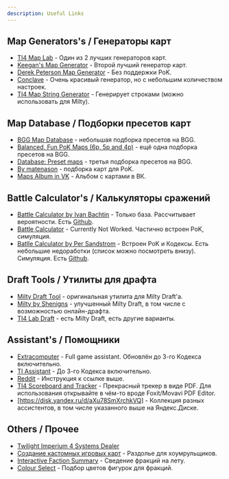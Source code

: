 ```yaml
---
description: Useful Links
---
```


## Map Generators's / Генераторы карт

* [TI4 Map Lab](https://joepinion.github.io/ti4-map-lab/) - Один из 2 лучших генераторов карт.
* [Keegan's Map Generator](https://keeganw.github.io/ti4/) - Второй лучший генератор карт.
* [Derek Peterson Map Generator](https://ti4-map-generator.derekpeterson.ca/) - Без поддержки PoK.
* [Conclave](https://conclave.mistake-not.net/) - Очень красивый генератор, но с небольшим количеством настроек.
* [TI4 Map String Generator](https://migpalser.github.io/TI4MapStringGenerator/) - Генерирует строками (можно использовать для Milty).

## Map Database / Подборки пресетов карт

* [BGG Map Database](https://boardgamegeek.com/thread/2609062/bgg-map-database) - небольшая подборка пресетов на BGG.
* [Balanced, Fun PoK Maps (6p, 5p and 4p)](https://boardgamegeek.com/thread/2780413/balanced-fun-pok-maps-6p-5p-and-4p) - ещё одна подборка пресетов на BGG.
* [Database: Preset maps](https://boardgamegeek.com/thread/2688681/article/38044265) - третья подборка пресетов на BGG.
* [By matenason](https://imgur.com/user/matenason/posts) - подборка карт для PoK.
* [Maps Album in VK](https://vk.com/album-94376267_283780053) - Альбом с картами в ВК.

## Battle Calculator's / Калькуляторы сражений

* [Battle Calculator by Ivan Bachtin](http://alphamou.se/ti4calc/) - Только база. Рассчитывает вероятности. Есть [Github](https://github.com/alpha-mouse/ti4calc).
* [Battle Calculator](https://ti4odds.herokuapp.com/) - Currently Not Worked. Частично встроен PoK, симуляция.
* [Batlle Calculator by Per Sandstrom](https://ti4battle.com/) - Встроен PoK и Кодексы. Есть небольшие недоработки (список можно посмотреть внизу). Симуляция. Есть [Github](https://github.com/pgsandstrom/ti4calc).

## Draft Tools / Утилиты для драфта

* [Milty Draft Tool](https://miltydraft.com/) - оригинальная утилита для Milty Draft'а.
* [Milty by Shenigns](https://milty.shenanigans.be/) - улучшенный Milty Draft, в том числе с возможностью онлайн-драфта.
* [TI4 Lab Draft](https://ti4-lab.fly.dev/) - есть Milty Draft, есть другие варианты.

## Assistant's / Помощники

* [Extracomputer](http://extraboard.net/extracomputer) - Full game assistant. Обновлён до 3-го Кодекса включительно.
* [TI Assistant](https://ti-assistant.com) - До 3-го Кодекса включительно.
* [Reddit](https://www.reddit.com/r/twilightimperium/comments/134012z/introducing_the_twilight_imperium_assistant) - Инструкция к ссылке выше.
* [TI4 Scoreboard and Tracker](https://drive.google.com/file/d/1pVOLPtlq-5R1CHV3wNzYMkBRJf3VaBZO/view?usp=sharing) - Прекрасный трекер в виде PDF. Для использования открывайте в чём-то вроде Foxit/Movavi PDF Editor.
* [https://disk.yandex.ru/d/aXu78SmXrchkVQ] - Коллекция разных ассистентов, в том числе указанного выше на Яндекс.Диске.

## Others / Прочее

* [Twilight Imperium 4 Systems Dealer](http://dah.me.uk/ti4/)
* [Создание кастомных игровых карт](http://ti4-card-images.appspot.com/static/card.html) - Раздолье для хоумрульщиков.
* [Interactive Faction Summary](https://sreletron.github.io/ti4/) - Сведение фракций на лету.
* [Colour Select](https://www.ti.vetinari.net) - Подбор цветов фигурок для фракций.
